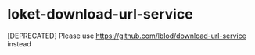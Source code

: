 # loket-download-url-service

[DEPRECATED] Please use https://github.com/lblod/download-url-service instead
